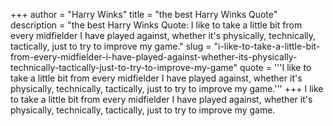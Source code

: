 +++
author = "Harry Winks"
title = "the best Harry Winks Quote"
description = "the best Harry Winks Quote: I like to take a little bit from every midfielder I have played against, whether it's physically, technically, tactically, just to try to improve my game."
slug = "i-like-to-take-a-little-bit-from-every-midfielder-i-have-played-against-whether-its-physically-technically-tactically-just-to-try-to-improve-my-game"
quote = '''I like to take a little bit from every midfielder I have played against, whether it's physically, technically, tactically, just to try to improve my game.'''
+++
I like to take a little bit from every midfielder I have played against, whether it's physically, technically, tactically, just to try to improve my game.
